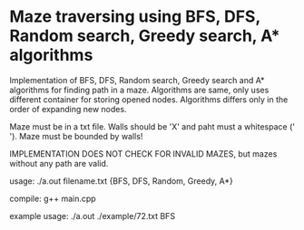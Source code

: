# Maze traversing using BFS, DFS, Random search, Greedy search, A* algorithms

Implementation of BFS, DFS, Random search, Greedy search and A* algorithms for finding path in a maze. Algorithms are same, only uses different container for storing opened nodes. Algorithms differs only in the order of expanding new nodes.

Maze must be in a txt file. Walls should be 'X' and paht must a whitespace (' '). Maze must be bounded by walls!

IMPLEMENTATION DOES NOT CHECK FOR INVALID MAZES, but mazes without any path are valid.

usage:
./a.out filename.txt {BFS, DFS, Random, Greedy, A*}

compile:
g++ main.cpp

example usage:
./a.out ./example/72.txt BFS
